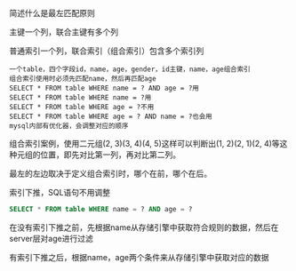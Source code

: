 简述什么是最左匹配原则

主键一个列，联合主键有多个列

普通索引一个列，联合索引（组合索引）包含多个索引列

```
一个table，四个字段id，name，age，gender，id主键，name，age组合索引
组合索引使用时必须先匹配name，然后再匹配age
SELECT * FROM table WHERE name = ? AND age = ?用
SELECT * FROM table WHERE name = ?用
SELECT * FROM table WHERE age = ?不用
SELECT * FROM table WHERE age = ? AND name = ?也会用
mysql内部有优化器，会调整对应的顺序
```

组合索引案例，使用二元组(2, 3)(3, 4)(4, 5)这样可以判断出(1, 2)(2, 1)(2, 4)等这种元组的位置，即先对比第一列，再对比第二列。

最左的左边取决于定义组合索引时，哪个在前，哪个在后。



索引下推，SQL语句不用调整

```sql
SELECT * FROM table WHERE name = ? AND age = ?
```

在没有索引下推之前，先根据name从存储引擎中获取符合规则的数据，然后在server层对age进行过滤

有索引下推之后，根据name，age两个条件来从存储引擎中获取对应的数据

